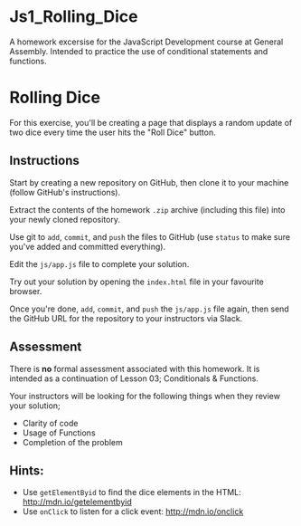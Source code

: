 # Js1_Rolling_Dice
A homework excersise for the JavaScript Development course at General Assembly. Intended to practice the use of conditional statements and functions.


# Rolling Dice

For this exercise, you'll be creating a page that displays a random update of
two dice every time the user hits the "Roll Dice" button.

## Instructions

Start by creating a new repository on GitHub, then clone it to your machine
(follow GitHub's instructions).

Extract the contents of the homework `.zip` archive (including this file) into
your newly cloned repository.

Use git to `add`, `commit`, and `push` the files to GitHub (use `status` to make
sure you've added and committed everything).

Edit the `js/app.js` file to complete your solution.

Try out your solution by opening the `index.html` file in your favourite
browser.

Once you're done, `add`, `commit`, and `push` the `js/app.js` file again, then
send the GitHub URL for the repository to your instructors via Slack.

## Assessment

There is **no** formal assessment associated with this homework. It is intended
as a continuation of Lesson 03; Conditionals & Functions.

Your instructors will be looking for the following things when they review your
solution;

* Clarity of code
* Usage of Functions
* Completion of the problem

## Hints:

- Use `getElementByid` to find the dice elements in the HTML:
	http://mdn.io/getelementbyid
- Use `onClick` to listen for a click event: http://mdn.io/onclick
